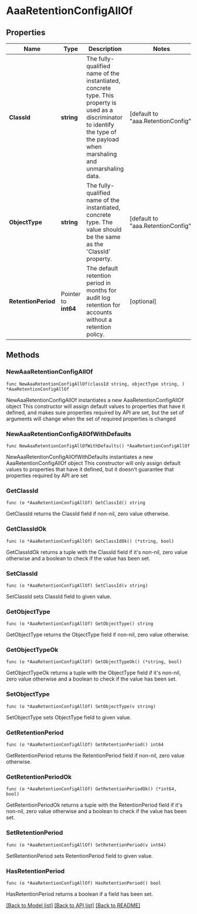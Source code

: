 # AaaRetentionConfigAllOf

## Properties

Name | Type | Description | Notes
------------ | ------------- | ------------- | -------------
**ClassId** | **string** | The fully-qualified name of the instantiated, concrete type. This property is used as a discriminator to identify the type of the payload when marshaling and unmarshaling data. | [default to "aaa.RetentionConfig"]
**ObjectType** | **string** | The fully-qualified name of the instantiated, concrete type. The value should be the same as the &#39;ClassId&#39; property. | [default to "aaa.RetentionConfig"]
**RetentionPeriod** | Pointer to **int64** | The default retention period in months for audit log retention for accounts without a retention policy. | [optional] 

## Methods

### NewAaaRetentionConfigAllOf

`func NewAaaRetentionConfigAllOf(classId string, objectType string, ) *AaaRetentionConfigAllOf`

NewAaaRetentionConfigAllOf instantiates a new AaaRetentionConfigAllOf object
This constructor will assign default values to properties that have it defined,
and makes sure properties required by API are set, but the set of arguments
will change when the set of required properties is changed

### NewAaaRetentionConfigAllOfWithDefaults

`func NewAaaRetentionConfigAllOfWithDefaults() *AaaRetentionConfigAllOf`

NewAaaRetentionConfigAllOfWithDefaults instantiates a new AaaRetentionConfigAllOf object
This constructor will only assign default values to properties that have it defined,
but it doesn't guarantee that properties required by API are set

### GetClassId

`func (o *AaaRetentionConfigAllOf) GetClassId() string`

GetClassId returns the ClassId field if non-nil, zero value otherwise.

### GetClassIdOk

`func (o *AaaRetentionConfigAllOf) GetClassIdOk() (*string, bool)`

GetClassIdOk returns a tuple with the ClassId field if it's non-nil, zero value otherwise
and a boolean to check if the value has been set.

### SetClassId

`func (o *AaaRetentionConfigAllOf) SetClassId(v string)`

SetClassId sets ClassId field to given value.


### GetObjectType

`func (o *AaaRetentionConfigAllOf) GetObjectType() string`

GetObjectType returns the ObjectType field if non-nil, zero value otherwise.

### GetObjectTypeOk

`func (o *AaaRetentionConfigAllOf) GetObjectTypeOk() (*string, bool)`

GetObjectTypeOk returns a tuple with the ObjectType field if it's non-nil, zero value otherwise
and a boolean to check if the value has been set.

### SetObjectType

`func (o *AaaRetentionConfigAllOf) SetObjectType(v string)`

SetObjectType sets ObjectType field to given value.


### GetRetentionPeriod

`func (o *AaaRetentionConfigAllOf) GetRetentionPeriod() int64`

GetRetentionPeriod returns the RetentionPeriod field if non-nil, zero value otherwise.

### GetRetentionPeriodOk

`func (o *AaaRetentionConfigAllOf) GetRetentionPeriodOk() (*int64, bool)`

GetRetentionPeriodOk returns a tuple with the RetentionPeriod field if it's non-nil, zero value otherwise
and a boolean to check if the value has been set.

### SetRetentionPeriod

`func (o *AaaRetentionConfigAllOf) SetRetentionPeriod(v int64)`

SetRetentionPeriod sets RetentionPeriod field to given value.

### HasRetentionPeriod

`func (o *AaaRetentionConfigAllOf) HasRetentionPeriod() bool`

HasRetentionPeriod returns a boolean if a field has been set.


[[Back to Model list]](../README.md#documentation-for-models) [[Back to API list]](../README.md#documentation-for-api-endpoints) [[Back to README]](../README.md)


